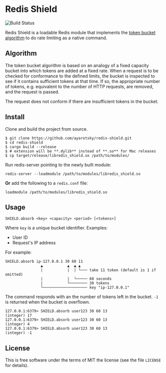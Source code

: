 # Redis Shield

![Build Status](https://github.com/ayarotsky/redis-shield/actions/workflows/code_review.yml/badge.svg?branch=main)

Redis Shield is a loadable Redis module that implements the
[token bucket algorithm](https://en.wikipedia.org/wiki/Token_bucket)
to do rate limiting as a native command.

## Algorithm

The token bucket algorithm is based on an analogy of a fixed capacity bucket into which
tokens are added at a fixed rate. When a request is to be checked for conformance to
the defined limits, the bucket is inspected to see if it contains sufficient tokens
at that time. If so, the appropriate number of tokens, e.g. equivalent to the number
of HTTP requests, are removed, and the request is passed.

The request does not conform if there are insufficient tokens in the bucket.

## Install

Clone and build the project from source.

    $ git clone https://github.com/ayarotsky/redis-shield.git
    $ cd redis-shield
    $ cargo build --release
    $ # extension will be **.dylib** instead of **.so** for Mac releases
    $ cp target/release/libredis_shield.so /path/to/modules/

Run redis-server pointing to the newly built module:

    redis-server --loadmodule /path/to/modules/libredis_shield.so

**Or** add the following to a `redis.conf` file:

    loadmodule /path/to/modules/libredis_shield.so

## Usage

    SHIELD.absorb <key> <capacity> <period> [<tokens>]

Where `key` is a unique bucket identifier. Examples:

* User ID
* Request's IP address

For example:

    SHIELD.absorb ip-127.0.0.1 30 60 11
                    ▲           ▲  ▲ ▲
                    |           |  | └─── take 11 token (default is 1 if omitted)
                    |           |  └───── 60 seconds
                    |           └──────── 30 tokens
                    └──────────────────── key "ip-127.0.0.1"

The command responds with an the number of tokens left in the bucket.
`-1` is returned when the bucket is overflown.

    127.0.0.1:6379> SHIELD.absorb user123 30 60 13
    (integer) 17
    127.0.0.1:6379> SHIELD.absorb user123 30 60 13
    (integer) 4
    127.0.0.1:6379> SHIELD.absorb user123 30 60 13
    (integer) -1

## License

This is free software under the terms of MIT the license (see the file
`LICENSE` for details).
